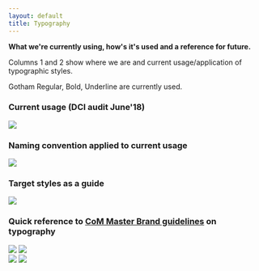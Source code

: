 ```yaml
---
layout: default
title: Typography
---
```


**What we're currently using, how's it's used and a reference for future.**

Columns 1 and 2 show where we are and current usage/application of typographic styles.

Gotham Regular, Bold, Underline are currently used.


### Current usage (DCI audit June'18)
![](https://city-of-melbourne.github.io/design-system/style/img/27663978.png)

### Naming convention applied to current usage
![](https://city-of-melbourne.github.io/design-system/style/img/27663980.png)

### Target styles as a guide
![](https://city-of-melbourne.github.io/design-system/style/img/27663979.png)

### Quick reference to [CoM Master Brand guidelines](http://comweb/DoingBusiness/comms/Documents/city-of-melbourne-master-brand-september-2017.pdf) on typography

![](https://city-of-melbourne.github.io/design-system/style/img/27668482.png) ![](https://city-of-melbourne.github.io/design-system/style/img/27668483.png)  
![](https://city-of-melbourne.github.io/design-system/style/img/27668484.png) ![](https://city-of-melbourne.github.io/design-system/style/img/27668485.png)


